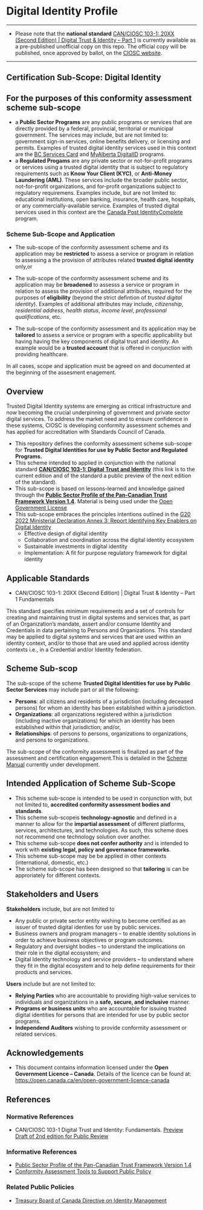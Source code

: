 # Digital Identity Profile

***

* Please note that the **national standard** [CAN/CIOSC 103-1: 20XX (Second Edition) | Digital Trust & Identity – Part 1](../docs/DRAFT-CAN_CIOSC-103-1-200XX_D1_2ndE.pdf) is currently available as a pre-published unofficial copy on this repo. The official copy will be published, once approved by ballot, on the [CIOSC website](https://ciostrategycouncil.com/standards/find-a-standard/standards-in-digital-trust/digital-trust-fundamentals/).

***

## Certification Sub-Scope: Digital Identity


## For the purposes of this conformity assessment scheme sub-scope



* a **Public Sector Programs** are any public programs or services that are directly provided by a federal, provincial, territorial or municipal government. The services may include, but are not limited to: government sign-in services, online benefits delivery, or licensing and permits. Examples of trusted digital identity services used in this context are the [BC Services Card](https://www2.gov.bc.ca/gov/content/governments/government-id/bc-services-card) and [MyAlberta DigitalID](https://account.alberta.ca/) programs.
* a **Regulated Progams** are any private sector or not-for-profit programs or services using a trusted digital identity that is subject to regulatory requirements such as **Know Your Client (KYC)**, or **Anti-Money Laundering (AML)**. These services include the broader public sector, not-for-profit organizations, and for-profit organizations subject to regulatory requiremens. Examples include, but are not limited to: educational institutions, open banking, insurance, health care, hospitals, or any commercially-available service. Examples of trusted digital services used in this context are the [Canada Post IdentityComplete](https://www.canadapost-postescanada.ca/cpc/en/business/postal-services/digital-proof-identity.page) program.

### Scheme Sub-Scope and Application

* The sub-scope of the conformity assessment scheme and its application may be **restricted** to assess a service or program in relation to assessing a the provision of attributes related **trusted digital identity** only,or

* The sub-scope of the conformity assessment scheme and its application may be **broadened** to assesss a service or program in relation to assess the provision of additional attributes, required for the purposes of **eligibility** (beyond the strict defintion of *trusted digital identity*). Examples of additional attributes may include, *citizenship*, *residential* *address*, *health* *status*, *income* *level*, *professional* *qualifications*, etc.

* The sub-scope of the conformity assessment and its application may be **tailored** to assess a service or program with a specific applicability but having having the key components of digital trust and identity. An example would be a **trusted account** that is offered in conjunction with providing healthcare.

In all cases, scope and application must be agreed on and documented at the beginning of the assesment enagement.

## Overview

Trusted Digital Identity systems are emerging as critical infrastructure and now becoming the crucial underpinning of government and private sector digital services. To address the market need and to ensure confidence in these systems, CIOSC is developing conformity assessment schemes and has applied for accreditation with Standards Council of Canada.

* This repository defines the conformity assessment scheme sub-scope for **Trusted Digital Identities for use by Public Sector and Regulated Programs.**
* This scheme intended to applied in conjunction with the national standard [**CAN/CIOSC 103-1: Digital Trust and Identity**](https://ciostrategycouncil.com/standards/find-a-standard/standards-in-digital-trust/digital-trust-fundamentals/) (this link is to the current edition and of the standard a public preview of the next edition of the standard). 
* This sub-scope is based on lessons-learned and knowledge gained through the [**Public Sector Profile of the Pan-Canadian Trust Framework Version 1.4**](https://github.com/canada-ca/PCTF-CCP/tree/master/Version1_4). Material is being used under the [Open Government License](https://open.canada.ca/en/open-government-licence-canada)
* This sub-scope embraces the principles intentions outlined in the [G20 2022 Ministerial Declaration Annex 3: Report Identifying Key Enablers on Digital Identity](./docs/G20_Digital_Economy_Ministers_Meeting_2022__1669033867.pdf)
  * Effective design of digital identity
  * Collaboration and coordination across the digital identity ecosystem
  * Sustainable investments in digital identity
  * Implementation: A fit for purpose regulatory framework for digital identity

## Applicable Standards

* CAN/CIOSC 103-1: 20XX (Second Edition) | Digital Trust & Identity – Part 1 Fundamentals

This standard specifies minimum requirements and a set of controls for creating and maintaining trust in digital systems and services that, as part of an Organization’s mandate, assert and/or consume Identity and Credentials in data pertaining to Persons and Organizations. This standard may be applied to digital systems and services that are used within an identity context, and/or to those that are used and applied across identity contexts i.e., in a Credential and/or Identity federation.

## Scheme Sub-scop

The sub-scope of the scheme **Trusted Digital Identities for use by Public Sector Services** may include part or all the following:

* **Persons**: all citizens and residents of a jurisdiction (including deceased persons) for whom an identity has been established within a jurisdiction.
* **Organizations**: all organizations registered within a jurisdiction (including inactive organizations) for which an identity has been established within that jurisdiction; and/or,
* **Relationships**: of persons to persons, organizations to organizations, and persons to organizations.

The sub-scope of the conformity assessment is finalized as part of the assessment and certification engagement.This is detailed in the [Scheme Manual](./scheme/scheme-manual.md) currently under development.

## Intended Application of Scheme Sub-Scope

* This scheme sub-scope is intended to be used in conjunction with, but not limited to, **accredited conformity assessment bodies and standards**.
* This scheme sub-scopeis **technology-agnostic** and defined in a manner to allow for the **impartial assessment** of different platforms, services, architectures, and technologies. As such, this scheme does not recommend one technology solution over another.  
* This scheme sub-scope **does not confer authority** and is intended to work with **existing legal, policy and governance frameworks**.
* This scheme sub-scope may be be applied in other contexts (international, domestic, etc.)
* The scheme sub-scope has been designed so that **tailoring** is can be approriately for different contexts.

## Stakeholders and Users

**Stakeholders** include, but are not limited to

* Any public or private sector entity wishing to become certified as an issuer of trusted digital identies for use by public services.
* Business owners and program managers – to enable identity solutions in order to achieve business objectives or program outcomes.
* Regulatory and oversight bodies – to understand the implications on their role in the digital ecosystem; and
* Digital Identity technology and service providers – to understand where they fit in the digital ecosystem and to help define requirements for their products and services.

**Users** include but are not limited to:

* **Relying Parties** who are accountable to providing high-value services to individuals and organizations in a **safe, secure, and inclusive** manner.
* **Programs or business units** who are accountable for issuing trusted digital identities for persons that are intended for use by public sector programs.
* **Independend Auditors** wishing to provide conformity assessment or related services.

## Acknowledgements

* This document contains information licensed under the **Open Government Licence – Canada**. Details of the licence can be found at:  <https://open.canada.ca/en/open-government-licence-canada>

## References

### Normative References

* CAN/CIOSC 103-1 Digital Trust and Identity: Fundamentals. [Preview Draft of 2nd edition for Public Review](./docs/DOCS.md)

### Informative References

* [Public Sector Profile of the Pan-Canadian Trust Framework Version 1.4](https://github.com/canada-ca/PCTF-CCP/tree/master/Version1_4)
* [Conformity Assessment Tools to Support Public Policy](https://casco.iso.org/techniques-and-schemes.html)


### Related Public Policies

* [Treasury Board of Canada Directive on Identity Management](https://www.tbs-sct.canada.ca/pol/doc-eng.aspx?id=16577)

